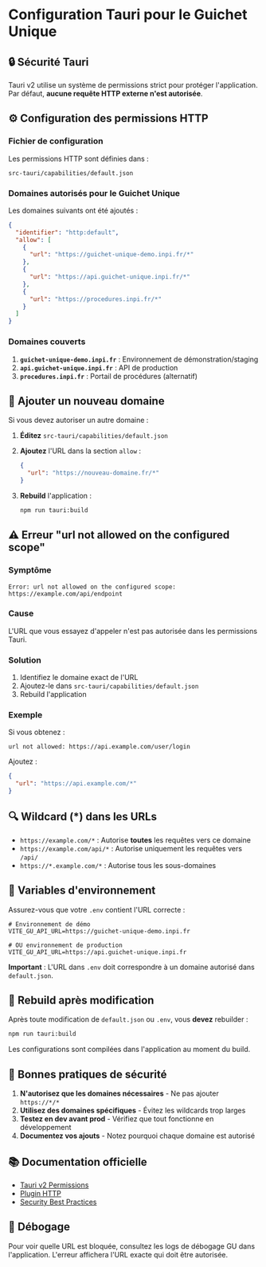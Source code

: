 # Configuration Tauri pour le Guichet Unique

## 🔒 Sécurité Tauri

Tauri v2 utilise un système de permissions strict pour protéger l'application. Par défaut, **aucune requête HTTP externe n'est autorisée**.

## ⚙️ Configuration des permissions HTTP

### Fichier de configuration

Les permissions HTTP sont définies dans :
```
src-tauri/capabilities/default.json
```

### Domaines autorisés pour le Guichet Unique

Les domaines suivants ont été ajoutés :

```json
{
  "identifier": "http:default",
  "allow": [
    {
      "url": "https://guichet-unique-demo.inpi.fr/*"
    },
    {
      "url": "https://api.guichet-unique.inpi.fr/*"
    },
    {
      "url": "https://procedures.inpi.fr/*"
    }
  ]
}
```

### Domaines couverts

1. **`guichet-unique-demo.inpi.fr`** : Environnement de démonstration/staging
2. **`api.guichet-unique.inpi.fr`** : API de production
3. **`procedures.inpi.fr`** : Portail de procédures (alternatif)

## 🔧 Ajouter un nouveau domaine

Si vous devez autoriser un autre domaine :

1. **Éditez** `src-tauri/capabilities/default.json`

2. **Ajoutez** l'URL dans la section `allow` :
   ```json
   {
     "url": "https://nouveau-domaine.fr/*"
   }
   ```

3. **Rebuild** l'application :
   ```bash
   npm run tauri:build
   ```

## ⚠️ Erreur "url not allowed on the configured scope"

### Symptôme

```
Error: url not allowed on the configured scope: https://example.com/api/endpoint
```

### Cause

L'URL que vous essayez d'appeler n'est pas autorisée dans les permissions Tauri.

### Solution

1. Identifiez le domaine exact de l'URL
2. Ajoutez-le dans `src-tauri/capabilities/default.json`
3. Rebuild l'application

### Exemple

Si vous obtenez :
```
url not allowed: https://api.example.com/user/login
```

Ajoutez :
```json
{
  "url": "https://api.example.com/*"
}
```

## 🔍 Wildcard (*) dans les URLs

- `https://example.com/*` : Autorise **toutes** les requêtes vers ce domaine
- `https://example.com/api/*` : Autorise uniquement les requêtes vers `/api/`
- `https://*.example.com/*` : Autorise tous les sous-domaines

## 📝 Variables d'environnement

Assurez-vous que votre `.env` contient l'URL correcte :

```env
# Environnement de démo
VITE_GU_API_URL=https://guichet-unique-demo.inpi.fr

# OU environnement de production
VITE_GU_API_URL=https://api.guichet-unique.inpi.fr
```

**Important** : L'URL dans `.env` doit correspondre à un domaine autorisé dans `default.json`.

## 🚀 Rebuild après modification

Après toute modification de `default.json` ou `.env`, vous **devez** rebuilder :

```bash
npm run tauri:build
```

Les configurations sont compilées dans l'application au moment du build.

## 🔐 Bonnes pratiques de sécurité

1. **N'autorisez que les domaines nécessaires** - Ne pas ajouter `https://*/*`
2. **Utilisez des domaines spécifiques** - Évitez les wildcards trop larges
3. **Testez en dev avant prod** - Vérifiez que tout fonctionne en développement
4. **Documentez vos ajouts** - Notez pourquoi chaque domaine est autorisé

## 📚 Documentation officielle

- [Tauri v2 Permissions](https://v2.tauri.app/learn/security/capabilities/)
- [Plugin HTTP](https://v2.tauri.app/plugin/http/)
- [Security Best Practices](https://v2.tauri.app/learn/security/)

## 🐛 Débogage

Pour voir quelle URL est bloquée, consultez les logs de débogage GU dans l'application. L'erreur affichera l'URL exacte qui doit être autorisée.

